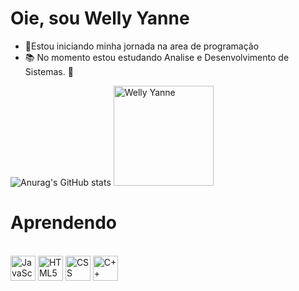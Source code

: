 # Oie, sou Welly Yanne

- 🌱Estou iniciando minha jornada na area de programação 
- 📚 No momento estou estudando Analise e Desenvolvimento de Sistemas.
 💞 

![Anurag's GitHub stats](https://github-readme-stats.vercel.app/api?username=WellyYanne&show_icons=true&bg_color=00000000)
<img height="160em" src="https://camo.githubusercontent.com/df90802ded1cba51e158d3745f0e120a24ecb3664596dfe875c4365216317922/68747470733a2f2f6769746875622d726561646d652d73746174732e76657263656c2e6170702f6170692f746f702d6c616e67732f3f757365726e616d653d496e677269642d5061756c696e6f266c61796f75743d636f6d70616374267468656d653d7261646963616c" alt="Welly Yanne" data-canonical-src="https://github-readme-stats.vercel.app/api/top-langs/?username=WellyYanne&amp;layout=compact&amp;theme=radical" style="max-width: 100%;">

# Aprendendo
<div style="display: inline_block"><br>
 <img alt= "JavaScript" src="https://cdn.jsdelivr.net/gh/devicons/devicon/icons/javascript/javascript-plain.svg" width="40" height="40"/>
 <img alt ="HTML5" src="https://cdn.jsdelivr.net/gh/devicons/devicon/icons/html5/html5-original.svg" width="40" height="40"/>
 <img alt="CSS" src="https://cdn.jsdelivr.net/gh/devicons/devicon/icons/css3/css3-original.svg" width="40" height="40"/>
 <img alt="C++" src="https://cdn.jsdelivr.net/gh/devicons/devicon/icons/cplusplus/cplusplus-original.svg" width="40" height="40"/>

 
</div>


 
